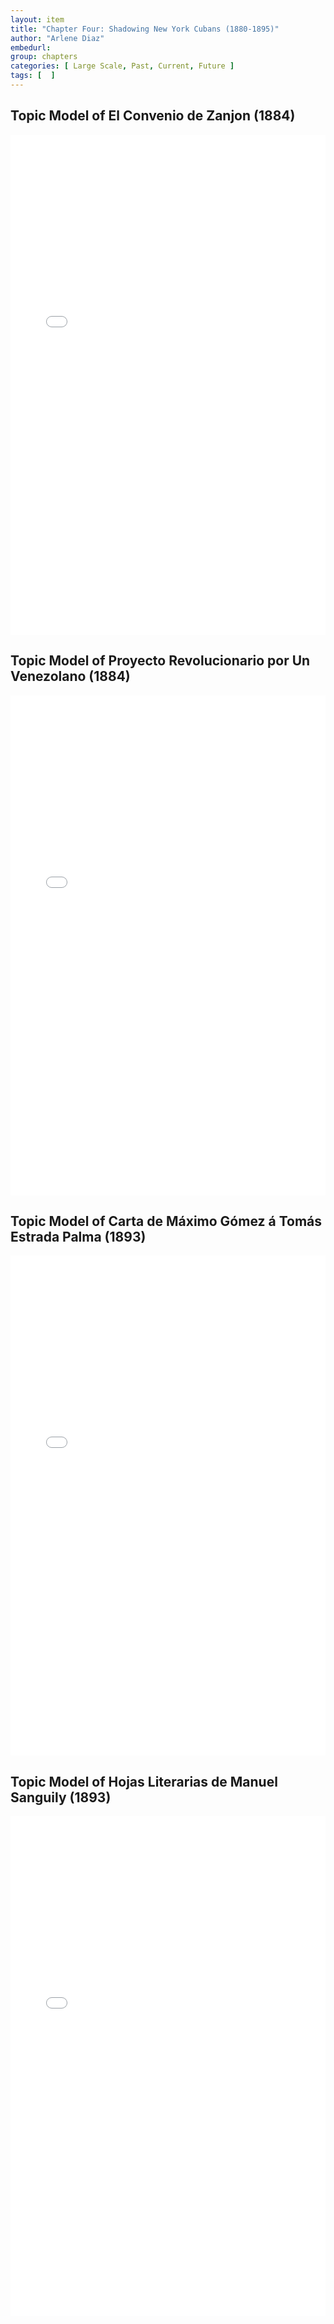 ```yaml
---
layout: item
title: "Chapter Four: Shadowing New York Cubans (1880-1895)"
author: "Arlene Diaz"
embedurl: 
group: chapters
categories: [ Large Scale, Past, Current, Future ]
tags: [  ]
---
```


## Topic Model of El Convenio de Zanjon (1884)

<div>
<iframe style="width: 100%; height: 800px; border: none;" class="text-center" title="Topic Model of El Convenio de Zanjon (1884)" src="{{ site.baseurl }}/assets/chapter_four/corpus_1884_espana_pyldavis_8_topics.html" webkitallowfullscreen mozallowfullscreen allowfullscreen></iframe>
</div>

## Topic Model of Proyecto Revolucionario por Un Venezolano (1884)

<div>
<iframe style="width: 100%; height: 800px; border: none;" class="text-center" title="Topic Model of Proyecto Revolucionario por Un Venezolano (1884)" src="{{ site.baseurl }}/assets/chapter_four/corpus_1884_venezolano_pyldavis_8_topics.html" webkitallowfullscreen mozallowfullscreen allowfullscreen></iframe>
</div>

## Topic Model of Carta de Máximo Gómez á Tomás Estrada Palma (1893)

<div>
<iframe style="width: 100%; height: 800px; border: none;" class="text-center" title="Topic Model of Carta de Máximo Gómez á Tomás Estrada Palma (1893)," src="{{ site.baseurl }}/assets/chapter_four/corpus_1893_gomez_pyldavis_8_topics.html" webkitallowfullscreen mozallowfullscreen allowfullscreen></iframe>
</div>

## Topic Model of Hojas Literarias de Manuel Sanguily (1893)

<div>
<iframe style="width: 100%; height: 800px; border: none;" class="text-center" title="Topic Model of Hojas Literarias by Manuel Sanguily (1893)" src="{{ site.baseurl }}/assets/chapter_four/corpus_1893_msanguily_pyldavis_8_topics.html" webkitallowfullscreen mozallowfullscreen allowfullscreen></iframe>
</div>

